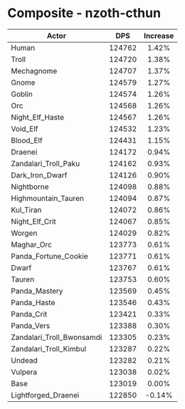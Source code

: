 # Composite - nzoth-cthun
| Actor | DPS | Increase |
|---|:---:|:---:|
|Human|124762|1.42%|
|Troll|124720|1.38%|
|Mechagnome|124707|1.37%|
|Gnome|124579|1.27%|
|Goblin|124574|1.26%|
|Orc|124568|1.26%|
|Night_Elf_Haste|124567|1.26%|
|Void_Elf|124532|1.23%|
|Blood_Elf|124431|1.15%|
|Draenei|124172|0.94%|
|Zandalari_Troll_Paku|124162|0.93%|
|Dark_Iron_Dwarf|124126|0.90%|
|Nightborne|124098|0.88%|
|Highmountain_Tauren|124094|0.87%|
|Kul_Tiran|124072|0.86%|
|Night_Elf_Crit|124067|0.85%|
|Worgen|124029|0.82%|
|Maghar_Orc|123773|0.61%|
|Panda_Fortune_Cookie|123771|0.61%|
|Dwarf|123767|0.61%|
|Tauren|123753|0.60%|
|Panda_Mastery|123569|0.45%|
|Panda_Haste|123546|0.43%|
|Panda_Crit|123421|0.33%|
|Panda_Vers|123388|0.30%|
|Zandalari_Troll_Bwonsamdi|123305|0.23%|
|Zandalari_Troll_Kimbul|123287|0.22%|
|Undead|123282|0.21%|
|Vulpera|123038|0.02%|
|Base|123019|0.00%|
|Lightforged_Draenei|122850|-0.14%|
